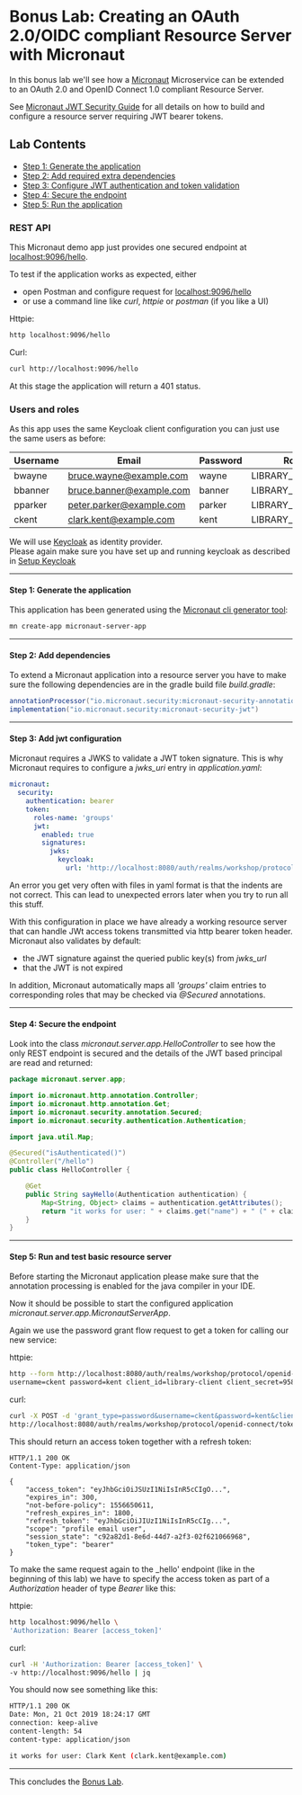 # Bonus Lab: Creating an OAuth 2.0/OIDC compliant Resource Server with Micronaut

In this bonus lab we'll see how a [Micronaut](https://micronaut.io/) Microservice can be extended to an OAuth 2.0 and OpenID Connect 1.0 
compliant Resource Server.

See [Micronaut JWT Security Guide](https://micronaut-projects.github.io/micronaut-security/latest/guide/#jwt) 
for all details on how to build and configure a resource server requiring JWT bearer tokens. 

## Lab Contents

* [Step 1: Generate the application](#step-1-generate-the-application)
* [Step 2: Add required extra dependencies](#step-2-add-dependencies)
* [Step 3: Configure JWT authentication and token validation](#step-3-add-jwt-configuration)
* [Step 4: Secure the endpoint](#step-4-secure-the-endpoint)
* [Step 5: Run the application](#step-5-run-and-test-basic-resource-server)

### REST API

This Micronaut demo app just provides one secured endpoint at [localhost:9096/hello](http://localhost:9096/hello).

To test if the application works as expected, either

* open Postman and configure request for [localhost:9096/hello](http://localhost:9096/hello)
* or use a command line like _curl_, _httpie_ or _postman_ (if you like a UI)

Httpie:
```bash
http localhost:9096/hello
``` 

Curl:
```bash
curl http://localhost:9096/hello
```

At this stage the application will return a 401 status.

### Users and roles

As this app uses the same Keycloak client configuration you can just use the same users as before:

| Username | Email                    | Password | Role            |
| ---------| ------------------------ | -------- | --------------- |
| bwayne   | bruce.wayne@example.com  | wayne    | LIBRARY_USER    |
| bbanner  | bruce.banner@example.com | banner   | LIBRARY_USER    |
| pparker  | peter.parker@example.com | parker   | LIBRARY_CURATOR |
| ckent    | clark.kent@example.com   | kent     | LIBRARY_ADMIN   |

We will use [Keycloak](https://keycloak.org) as identity provider.  
Please again make sure you have set up and running
keycloak as described in [Setup Keycloak](../setup/README.md)

<hr>

#### Step 1: Generate the application

This application has been generated using the [Micronaut cli generator tool](https://docs.micronaut.io/latest/guide/index.html#buildCLI):

```bash
mn create-app micronaut-server-app
```

<hr>

#### Step 2: Add dependencies  

To extend a Micronaut application into a resource server you have to make sure the following dependencies 
are in the gradle build file _build.gradle_:

```groovy
annotationProcessor("io.micronaut.security:micronaut-security-annotations")
implementation("io.micronaut.security:micronaut-security-jwt")
```

<hr>

#### Step 3: Add jwt configuration

Micronaut requires a JWKS to validate a JWT token signature. 
This is why Micronaut requires to configure a _jwks_uri_ entry in _application.yaml_:  

```yaml
micronaut:
  security:
    authentication: bearer
    token:
      roles-name: 'groups'
      jwt:
        enabled: true
        signatures:
          jwks:
            keycloak:
              url: 'http://localhost:8080/auth/realms/workshop/protocol/openid-connect/certs'
```
An error you get very often with files in yaml format is that the indents are not correct. 
This can lead to unexpected errors later when you try to run all this stuff.

With this configuration in place we have already a working resource server
that can handle JWt access tokens transmitted via http bearer token header. 
Micronaut also validates by default:

* the JWT signature against the queried public key(s) from _jwks_url_
* that the JWT is not expired

In addition, Micronaut automatically maps all _'groups'_ claim entries to corresponding roles that may be checked via _@Secured_ annotations.

<hr>

#### Step 4: Secure the endpoint

Look into the class _micronaut.server.app.HelloController_ to see how the only REST endpoint is secured and the details of the JWT based
principal are read and returned:

```java
package micronaut.server.app;

import io.micronaut.http.annotation.Controller;
import io.micronaut.http.annotation.Get;
import io.micronaut.security.annotation.Secured;
import io.micronaut.security.authentication.Authentication;

import java.util.Map;

@Secured("isAuthenticated()")
@Controller("/hello")
public class HelloController {

    @Get
    public String sayHello(Authentication authentication) {
        Map<String, Object> claims = authentication.getAttributes();
        return "it works for user: " + claims.get("name") + " (" + claims.get("email") + ")";
    }
}
```

<hr>

#### Step 5: Run and test basic resource server 

Before starting the Micronaut application please make sure that the annotation processing is enabled for the 
java compiler in your IDE.

Now it should be possible to start the configured application _micronaut.server.app.MicronautServerApp_.

Again we use the password grant flow request to get a token for calling our new service:

httpie:

```bash
http --form http://localhost:8080/auth/realms/workshop/protocol/openid-connect/token grant_type=password \
username=ckent password=kent client_id=library-client client_secret=9584640c-3804-4dcd-997b-93593cfb9ea7
``` 

curl:

```bash
curl -X POST -d 'grant_type=password&username=ckent&password=kent&client_id=library-client&client_secret=9584640c-3804-4dcd-997b-93593cfb9ea7' \
http://localhost:8080/auth/realms/workshop/protocol/openid-connect/token
```

This should return an access token together with a refresh token:

```http request
HTTP/1.1 200 OK
Content-Type: application/json

{
    "access_token": "eyJhbGciOiJSUzI1NiIsInR5cCIgO...",
    "expires_in": 300,
    "not-before-policy": 1556650611,
    "refresh_expires_in": 1800,
    "refresh_token": "eyJhbGciOiJIUzI1NiIsInR5cCIg...",
    "scope": "profile email user",
    "session_state": "c92a82d1-8e6d-44d7-a2f3-02f621066968",
    "token_type": "bearer"
}
```

To make the same request again to the _hello' endpoint (like in the beginning of this lab) we have to
specify the access token as part of a _Authorization_ header of type _Bearer_ like this:

httpie:

```bash
http localhost:9096/hello \
'Authorization: Bearer [access_token]'
```

curl:

```bash
curl -H 'Authorization: Bearer [access_token]' \
-v http://localhost:9096/hello | jq
```

You should now see something like this:

```bash
HTTP/1.1 200 OK
Date: Mon, 21 Oct 2019 18:24:17 GMT
connection: keep-alive
content-length: 54
content-type: application/json

it works for user: Clark Kent (clark.kent@example.com)
```

<hr>

This concludes the [Bonus Lab](./README.md).   
